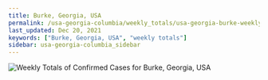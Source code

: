 ```yaml
---
title: Burke, Georgia, USA
permalink: /usa-georgia-columbia/weekly_totals/usa-georgia-burke-weekly_totals.html
last_updated: Dec 20, 2021
keywords: ["Burke, Georgia, USA", "weekly totals"]
sidebar: usa-georgia-columbia_sidebar
---
```


![Weekly Totals of Confirmed Cases for Burke, Georgia, USA](/covid_tracker/images/graphs/usa-georgia-burke-weekly_totals_graph.png)
